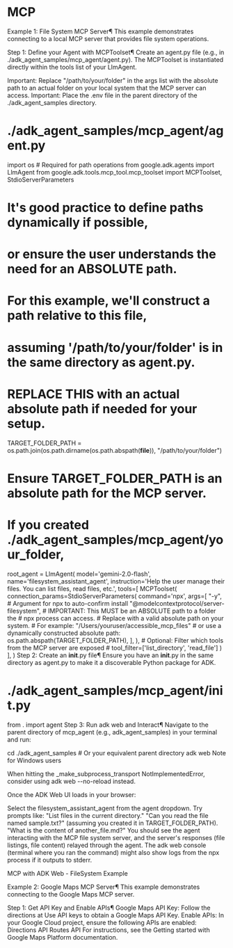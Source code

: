 # MCP
Example 1: File System MCP Server¶
This example demonstrates connecting to a local MCP server that provides file system operations.

Step 1: Define your Agent with MCPToolset¶
Create an agent.py file (e.g., in ./adk_agent_samples/mcp_agent/agent.py). The MCPToolset is instantiated directly within the tools list of your LlmAgent.

Important: Replace "/path/to/your/folder" in the args list with the absolute path to an actual folder on your local system that the MCP server can access.
Important: Place the .env file in the parent directory of the ./adk_agent_samples directory.

# ./adk_agent_samples/mcp_agent/agent.py
import os # Required for path operations
from google.adk.agents import LlmAgent
from google.adk.tools.mcp_tool.mcp_toolset import MCPToolset, StdioServerParameters

# It's good practice to define paths dynamically if possible,
# or ensure the user understands the need for an ABSOLUTE path.
# For this example, we'll construct a path relative to this file,
# assuming '/path/to/your/folder' is in the same directory as agent.py.
# REPLACE THIS with an actual absolute path if needed for your setup.
TARGET_FOLDER_PATH = os.path.join(os.path.dirname(os.path.abspath(__file__)), "/path/to/your/folder")
# Ensure TARGET_FOLDER_PATH is an absolute path for the MCP server.
# If you created ./adk_agent_samples/mcp_agent/your_folder,

root_agent = LlmAgent(
    model='gemini-2.0-flash',
    name='filesystem_assistant_agent',
    instruction='Help the user manage their files. You can list files, read files, etc.',
    tools=[
        MCPToolset(
            connection_params=StdioServerParameters(
                command='npx',
                args=[
                    "-y",  # Argument for npx to auto-confirm install
                    "@modelcontextprotocol/server-filesystem",
                    # IMPORTANT: This MUST be an ABSOLUTE path to a folder the
                    # npx process can access.
                    # Replace with a valid absolute path on your system.
                    # For example: "/Users/youruser/accessible_mcp_files"
                    # or use a dynamically constructed absolute path:
                    os.path.abspath(TARGET_FOLDER_PATH),
                ],
            ),
            # Optional: Filter which tools from the MCP server are exposed
            # tool_filter=['list_directory', 'read_file']
        )
    ],
)
Step 2: Create an __init__.py file¶
Ensure you have an __init__.py in the same directory as agent.py to make it a discoverable Python package for ADK.


# ./adk_agent_samples/mcp_agent/__init__.py
from . import agent
Step 3: Run adk web and Interact¶
Navigate to the parent directory of mcp_agent (e.g., adk_agent_samples) in your terminal and run:


cd ./adk_agent_samples # Or your equivalent parent directory
adk web
Note for Windows users

When hitting the _make_subprocess_transport NotImplementedError, consider using adk web --no-reload instead.

Once the ADK Web UI loads in your browser:

Select the filesystem_assistant_agent from the agent dropdown.
Try prompts like:
"List files in the current directory."
"Can you read the file named sample.txt?" (assuming you created it in TARGET_FOLDER_PATH).
"What is the content of another_file.md?"
You should see the agent interacting with the MCP file system server, and the server's responses (file listings, file content) relayed through the agent. The adk web console (terminal where you ran the command) might also show logs from the npx process if it outputs to stderr.

MCP with ADK Web - FileSystem Example

Example 2: Google Maps MCP Server¶
This example demonstrates connecting to the Google Maps MCP server.

Step 1: Get API Key and Enable APIs¶
Google Maps API Key: Follow the directions at Use API keys to obtain a Google Maps API Key.
Enable APIs: In your Google Cloud project, ensure the following APIs are enabled:
Directions API
Routes API For instructions, see the Getting started with Google Maps Platform documentation.
